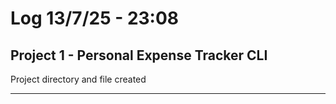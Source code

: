 # Log 13/7/25 - 23:08
## Project 1 - Personal Expense Tracker CLI
Project directory and file created

---


